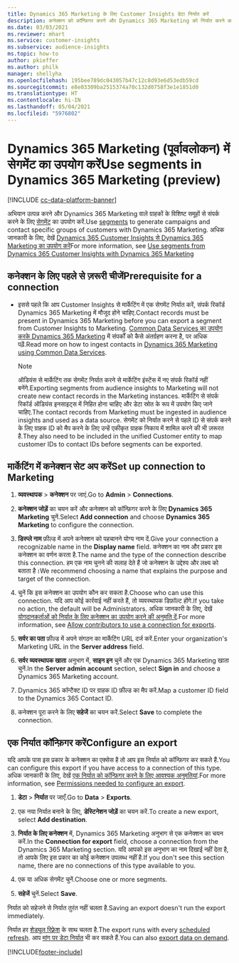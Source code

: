 ```yaml
---
title: Dynamics 365 Marketing के लिए Customer Insights डेटा निर्यात करें
description: कनेक्शन को कॉन्फ़िगर करने और Dynamics 365 Marketing को निर्यात करने का तरीका जानें.
ms.date: 03/03/2021
ms.reviewer: mhart
ms.service: customer-insights
ms.subservice: audience-insights
ms.topic: how-to
author: pkieffer
ms.author: philk
manager: shellyha
ms.openlocfilehash: 195bee789dc043057b47c12c8d93e6d53edb59cd
ms.sourcegitcommit: e8e03309ba2515374a70c132d0758f3e1e1851d0
ms.translationtype: HT
ms.contentlocale: hi-IN
ms.lasthandoff: 05/04/2021
ms.locfileid: "5976802"
---
```

# <a name="use-segments-in-dynamics-365-marketing-preview"></a><span data-ttu-id="f7c42-103">Dynamics 365 Marketing (पूर्वावलोकन) में सेगमेंट का उपयोग करें</span><span class="sxs-lookup"><span data-stu-id="f7c42-103">Use segments in Dynamics 365 Marketing (preview)</span></span>

[!INCLUDE [cc-data-platform-banner](../includes/cc-data-platform-banner.md)]

<span data-ttu-id="f7c42-104">अभियान उत्पन्न करने और Dynamics 365 Marketing वाले ग्राहकों के विशिष्ट समूहों से संपर्क करने के लिए [सेगमेंट](segments.md) का उपयोग करें.</span><span class="sxs-lookup"><span data-stu-id="f7c42-104">Use [segments](segments.md) to generate campaigns and contact specific groups of customers with Dynamics 365 Marketing.</span></span> <span data-ttu-id="f7c42-105">अधिक जानकारी के लिए, देखें [Dynamics 365 Customer Insights से Dynamics 365 Marketing का उपयोग करें](/dynamics365/marketing/customer-insights-segments)</span><span class="sxs-lookup"><span data-stu-id="f7c42-105">For more information, see [Use segments from Dynamics 365 Customer Insights with Dynamics 365 Marketing](/dynamics365/marketing/customer-insights-segments)</span></span>

## <a name="prerequisite-for-a-connection"></a><span data-ttu-id="f7c42-106">कनेक्शन के लिए पहले से ज़रूरी चीजें</span><span class="sxs-lookup"><span data-stu-id="f7c42-106">Prerequisite for a connection</span></span>

- <span data-ttu-id="f7c42-107">इससे पहले कि आप Customer Insights से मार्केटिंग में एक सेगमेंट निर्यात करें, संपर्क रिकॉर्ड Dynamics 365 Marketing में मौजूद होने चाहिए.</span><span class="sxs-lookup"><span data-stu-id="f7c42-107">Contact records must be present in Dynamics 365 Marketing before you can export a segment from Customer Insights to Marketing.</span></span> <span data-ttu-id="f7c42-108">[Common Data Services का उपयोग करके Dynamics 365 Marketing](connect-power-query.md) में संपर्कों को कैसे अंतर्ग्रहण करना है, पर अधिक पढ़ें.</span><span class="sxs-lookup"><span data-stu-id="f7c42-108">Read more on how to ingest contacts in [Dynamics 365 Marketing using Common Data Services](connect-power-query.md).</span></span>

  > [!NOTE]
  > <span data-ttu-id="f7c42-109">ऑडियंस से मार्केटिंग तक सेगमेंट निर्यात करने से मार्केटिंग इंस्टेंस में नए संपर्क रिकॉर्ड नहीं बनेंगे.</span><span class="sxs-lookup"><span data-stu-id="f7c42-109">Exporting segments from audience insights to Marketing will not create new contact records in the Marketing instances.</span></span> <span data-ttu-id="f7c42-110">मार्केटिंग से संपर्क रिकॉर्ड ऑडियंस इनसाइट्स में निहित होना चाहिए और डेटा स्रोत के रूप में उपयोग किए जाने चाहिए.</span><span class="sxs-lookup"><span data-stu-id="f7c42-110">The contact records from Marketing must be ingested in audience insights and used as a data source.</span></span> <span data-ttu-id="f7c42-111">सेगमेंट को निर्यात करने से पहले ID से संपर्क करने के लिए ग्राहक ID को मैप करने के लिए उन्हें एकीकृत ग्राहक निकाय में शामिल करने की भी ज़रूरत है.</span><span class="sxs-lookup"><span data-stu-id="f7c42-111">They also need to be included in the unified Customer entity to map customer IDs to contact IDs before segments can be exported.</span></span>

## <a name="set-up-connection-to-marketing"></a><span data-ttu-id="f7c42-112">मार्केटिंग में कनेक्शन सेट अप करें</span><span class="sxs-lookup"><span data-stu-id="f7c42-112">Set up connection to Marketing</span></span>

1. <span data-ttu-id="f7c42-113">**व्यवस्थापक** > **कनेक्शन** पर जाएं.</span><span class="sxs-lookup"><span data-stu-id="f7c42-113">Go to **Admin** > **Connections**.</span></span>

1. <span data-ttu-id="f7c42-114">**कनेक्शन जोड़ें** का चयन करें और कनेक्शन को कॉन्फ़िगर करने के लिए **Dynamics 365 Marketing** चुनें.</span><span class="sxs-lookup"><span data-stu-id="f7c42-114">Select **Add connection** and choose **Dynamics 365 Marketing** to configure the connection.</span></span>

1. <span data-ttu-id="f7c42-115">**डिस्प्ले नाम** फ़ील्ड में अपने कनेक्शन को पहचानने योग्य नाम दें.</span><span class="sxs-lookup"><span data-stu-id="f7c42-115">Give your connection a recognizable name in the **Display name** field.</span></span> <span data-ttu-id="f7c42-116">कनेक्शन का नाम और प्रकार इस कनेक्शन का वर्णन करता है.</span><span class="sxs-lookup"><span data-stu-id="f7c42-116">The name and the type of the connection describe this connection.</span></span> <span data-ttu-id="f7c42-117">हम एक नाम चुनने की सलाह देते हैं जो कनेक्शन के उद्देश्य और लक्ष्य को बताता है।</span><span class="sxs-lookup"><span data-stu-id="f7c42-117">We recommend choosing a name that explains the purpose and target of the connection.</span></span>

1. <span data-ttu-id="f7c42-118">चुनें कि इस कनेक्शन का उपयोग कौन कर सकता है.</span><span class="sxs-lookup"><span data-stu-id="f7c42-118">Choose who can use this connection.</span></span> <span data-ttu-id="f7c42-119">यदि आप कोई कार्रवाई नहीं करते हैं, तो व्यवस्थापक डिफ़ॉल्ट होंगे.</span><span class="sxs-lookup"><span data-stu-id="f7c42-119">If you take no action, the default will be Administrators.</span></span> <span data-ttu-id="f7c42-120">अधिक जानकारी के लिए, देखें [योगदानकर्ताओं को निर्यात के लिए कनेक्शन का उपयोग करने की अनुमति दें](connections.md#allow-contributors-to-use-a-connection-for-exports).</span><span class="sxs-lookup"><span data-stu-id="f7c42-120">For more information, see [Allow contributors to use a connection for exports](connections.md#allow-contributors-to-use-a-connection-for-exports).</span></span>

1. <span data-ttu-id="f7c42-121">**सर्वर का पता** फ़ील्ड में अपने संगठन का मार्केटिंग URL दर्ज करें.</span><span class="sxs-lookup"><span data-stu-id="f7c42-121">Enter your organization's Marketing URL in the **Server address** field.</span></span>

1. <span data-ttu-id="f7c42-122">**सर्वर व्यवस्थापक खाता** अनुभाग में, **साइन इन** चुनें और एक Dynamics 365 Marketing खाता चुनें.</span><span class="sxs-lookup"><span data-stu-id="f7c42-122">In the **Server admin account** section, select **Sign in** and choose a Dynamics 365 Marketing account.</span></span>

1. <span data-ttu-id="f7c42-123">Dynamics 365 कॉन्टैक्ट ID पर ग्राहक ID फ़ील्ड का मैप करें.</span><span class="sxs-lookup"><span data-stu-id="f7c42-123">Map a customer ID field to the Dynamics 365 Contact ID.</span></span>

1. <span data-ttu-id="f7c42-124">कनेक्शन पूरा करने के लिए **सहेजें** का चयन करें.</span><span class="sxs-lookup"><span data-stu-id="f7c42-124">Select **Save** to complete the connection.</span></span> 

## <a name="configure-an-export"></a><span data-ttu-id="f7c42-125">एक निर्यात कॉन्फ़िगर करें</span><span class="sxs-lookup"><span data-stu-id="f7c42-125">Configure an export</span></span>

<span data-ttu-id="f7c42-126">यदि आपके पास इस प्रकार के कनेक्शन का एक्सेस है तो आप इस निर्यात को कॉन्फ़िगर कर सकते हैं.</span><span class="sxs-lookup"><span data-stu-id="f7c42-126">You can configure this export if you have access to a connection of this type.</span></span> <span data-ttu-id="f7c42-127">अधिक जानकारी के लिए, देखें [एक निर्यात को कॉन्फ़िगर करने के लिए आवश्यक अनुमतियां](export-destinations.md#set-up-a-new-export).</span><span class="sxs-lookup"><span data-stu-id="f7c42-127">For more information, see [Permissions needed to configure an export](export-destinations.md#set-up-a-new-export).</span></span>

1. <span data-ttu-id="f7c42-128">**डेटा** > **निर्यात** पर जाएँ.</span><span class="sxs-lookup"><span data-stu-id="f7c42-128">Go to **Data** > **Exports**.</span></span>

1. <span data-ttu-id="f7c42-129">एक नया निर्यात बनाने के लिए, **डेस्टिनेशन जोड़ें** का चयन करें.</span><span class="sxs-lookup"><span data-stu-id="f7c42-129">To create a new export, select **Add destination**.</span></span>

1. <span data-ttu-id="f7c42-130">**निर्यात के लिए कनेक्शन** में, Dynamics 365 Marketing अनुभाग से एक कनेक्शन का चयन करें.</span><span class="sxs-lookup"><span data-stu-id="f7c42-130">In the **Connection for export** field, choose a connection from the Dynamics 365 Marketing section.</span></span> <span data-ttu-id="f7c42-131">यदि आपको इस अनुभाग का नाम दिखाई नहीं देता है, तो आपके लिए इस प्रकार का कोई कनेक्शन उपलब्ध नहीं है.</span><span class="sxs-lookup"><span data-stu-id="f7c42-131">If you don't see this section name, there are no connections of this type available to you.</span></span>

1. <span data-ttu-id="f7c42-132">एक या अधिक सेगमेंट चुनें.</span><span class="sxs-lookup"><span data-stu-id="f7c42-132">Choose one or more segments.</span></span>

1. <span data-ttu-id="f7c42-133">**सहेजें** चुनें.</span><span class="sxs-lookup"><span data-stu-id="f7c42-133">Select **Save**.</span></span>

<span data-ttu-id="f7c42-134">निर्यात को सहेजने से निर्यात तुरंत नहीं चलता है.</span><span class="sxs-lookup"><span data-stu-id="f7c42-134">Saving an export doesn't run the export immediately.</span></span>

<span data-ttu-id="f7c42-135">निर्यात हर [शेड्यूल रिफ़्रेश](system.md#schedule-tab) के साथ चलता है.</span><span class="sxs-lookup"><span data-stu-id="f7c42-135">The export runs with every [scheduled refresh](system.md#schedule-tab).</span></span> <span data-ttu-id="f7c42-136">आप [मांग पर डेटा निर्यात](export-destinations.md#run-exports-on-demand) भी कर सकते हैं.</span><span class="sxs-lookup"><span data-stu-id="f7c42-136">You can also [export data on demand](export-destinations.md#run-exports-on-demand).</span></span> 

[!INCLUDE[footer-include](../includes/footer-banner.md)]
